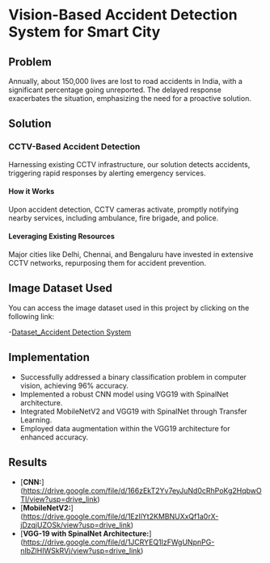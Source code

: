 # Vision-Based Accident Detection System for Smart City

## Problem

Annually, about 150,000 lives are lost to road accidents in India, with a significant percentage going unreported. The delayed response exacerbates the situation, emphasizing the need for a proactive solution.

## Solution

### CCTV-Based Accident Detection

Harnessing existing CCTV infrastructure, our solution detects accidents, triggering rapid responses by alerting emergency services.

#### How it Works

Upon accident detection, CCTV cameras activate, promptly notifying nearby services, including ambulance, fire brigade, and police.

#### Leveraging Existing Resources

Major cities like Delhi, Chennai, and Bengaluru have invested in extensive CCTV networks, repurposing them for accident prevention.

## Image Dataset Used

You can access the image dataset used in this project by clicking on the following link:

  -[Dataset_Accident Detection System](https://drive.google.com/file/d/1QywDGut6JjEZV8gVkqtgqtwzxt_ne3_D/view?usp=sharing)

## Implementation

- Successfully addressed a binary classification problem in computer vision, achieving 96% accuracy.
- Implemented a robust CNN model using VGG19 with SpinalNet architecture.
- Integrated MobileNetV2 and VGG19 with SpinalNet through Transfer Learning.
- Employed data augmentation within the VGG19 architecture for enhanced accuracy.

## Results

- [**CNN:**] (https://drive.google.com/file/d/166zEkT2Yv7eyJuNd0cRhPoKg2HqbwOTI/view?usp=drive_link)
- [**MobileNetV2:**] (https://drive.google.com/file/d/1EzIlYt2KMBNUXxQf1a0rX-jDzqjUZOSk/view?usp=drive_link)
- [**VGG-19 with SpinalNet Architecture:**] (https://drive.google.com/file/d/1JCRYEQ1IzFWgUNpnPG-nlbZlHIWSkRVj/view?usp=drive_link)











